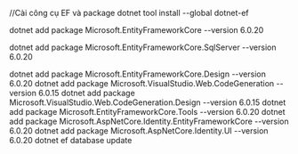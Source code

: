//Cài công cụ EF và package
dotnet tool install --global dotnet-ef

dotnet add package Microsoft.EntityFrameworkCore --version 6.0.20

dotnet add package Microsoft.EntityFrameworkCore.SqlServer --version 6.0.20

dotnet add package Microsoft.EntityFrameworkCore.Design --version 6.0.20
dotnet add package Microsoft.VisualStudio.Web.CodeGeneration --version 6.0.15
dotnet add package Microsoft.VisualStudio.Web.CodeGeneration.Design --version 6.0.15
dotnet add package Microsoft.EntityFrameworkCore.Tools --version 6.0.20
dotnet add package Microsoft.AspNetCore.Identity.EntityFrameworkCore --version 6.0.20
dotnet add package Microsoft.AspNetCore.Identity.UI --version 6.0.20
dotnet ef database update
